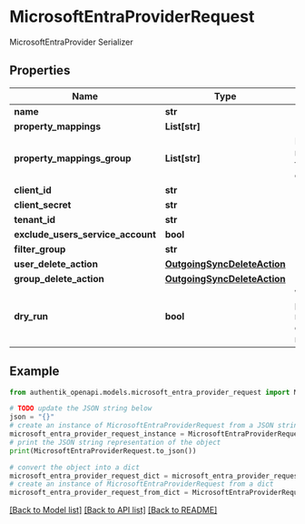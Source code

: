 # MicrosoftEntraProviderRequest

MicrosoftEntraProvider Serializer

## Properties

Name | Type | Description | Notes
------------ | ------------- | ------------- | -------------
**name** | **str** |  | 
**property_mappings** | **List[str]** |  | [optional] 
**property_mappings_group** | **List[str]** | Property mappings used for group creation/updating. | [optional] 
**client_id** | **str** |  | 
**client_secret** | **str** |  | 
**tenant_id** | **str** |  | 
**exclude_users_service_account** | **bool** |  | [optional] 
**filter_group** | **str** |  | [optional] 
**user_delete_action** | [**OutgoingSyncDeleteAction**](OutgoingSyncDeleteAction.md) |  | [optional] 
**group_delete_action** | [**OutgoingSyncDeleteAction**](OutgoingSyncDeleteAction.md) |  | [optional] 
**dry_run** | **bool** | When enabled, provider will not modify or create objects in the remote system. | [optional] 

## Example

```python
from authentik_openapi.models.microsoft_entra_provider_request import MicrosoftEntraProviderRequest

# TODO update the JSON string below
json = "{}"
# create an instance of MicrosoftEntraProviderRequest from a JSON string
microsoft_entra_provider_request_instance = MicrosoftEntraProviderRequest.from_json(json)
# print the JSON string representation of the object
print(MicrosoftEntraProviderRequest.to_json())

# convert the object into a dict
microsoft_entra_provider_request_dict = microsoft_entra_provider_request_instance.to_dict()
# create an instance of MicrosoftEntraProviderRequest from a dict
microsoft_entra_provider_request_from_dict = MicrosoftEntraProviderRequest.from_dict(microsoft_entra_provider_request_dict)
```
[[Back to Model list]](../README.md#documentation-for-models) [[Back to API list]](../README.md#documentation-for-api-endpoints) [[Back to README]](../README.md)


